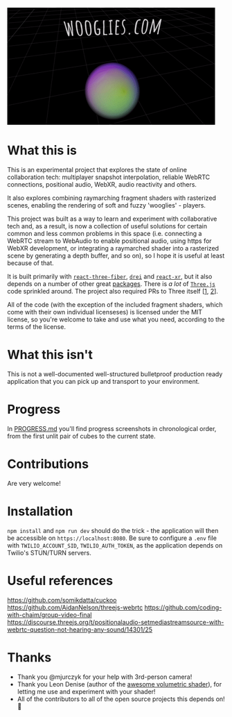 ![Wooglies.com](wooglies.gif)

# What this is

This is an experimental project that explores the state of online collaboration tech: multiplayer snapshot interpolation, reliable WebRTC connections, positional audio, WebXR, audio reactivity and others.

It also explores combining raymarching fragment shaders with rasterized scenes, enabling the rendering of soft and fuzzy 'wooglies' - players.

This project was built as a way to learn and experiment with collaborative tech and, as a result, is now a collection of useful solutions for certain common and less common problems in this space (i.e. connecting a WebRTC stream to WebAudio to enable positional audio, using https for WebXR development, or integrating a raymarched shader into a rasterized scene by generating a depth buffer, and so on), so I hope it is useful at least because of that.

It is built primarily with [`react-three-fiber`](https://github.com/pmndrs/react-three-fiber), [`drei`](https://github.com/pmndrs/drei) and [`react-xr`](https://github.com/pmndrs/react-xr), but it also depends on a number of other great [packages](https://github.com/jure/wooglies/blob/main/package.json). There is _a lot_ of [`Three.js`](https://github.com/mrdoob/three.js) code sprinkled around. The project also required PRs to Three itself [[1](https://github.com/mrdoob/three.js/pull/21268), [2](https://github.com/mrdoob/three.js/pull/21183)].

All of the code (with the exception of the included fragment shaders, which come with their own individual licenseses) is licensed under the MIT license, so you're welcome to take and use what you need, according to the terms of the license.

# What this isn't

This is not a well-documented well-structured bulletproof production ready application that you can pick up and transport to your environment.

# Progress

In [PROGRESS.md](PROGRESS.md) you'll find progress screenshots in chronological order, from the first unlit pair of cubes to the current state.

# Contributions

Are very welcome!

# Installation

`npm install` and `npm run dev` should do the trick - the application will then be accessible on `https://localhost:8080`. Be sure to configure a `.env` file with `TWILIO_ACCOUNT_SID`, `TWILIO_AUTH_TOKEN`, as the application depends on Twilio's STUN/TURN servers.

# Useful references

https://github.com/somikdatta/cuckoo
https://github.com/AidanNelson/threejs-webrtc
https://github.com/coding-with-chaim/group-video-final
https://discourse.threejs.org/t/positionalaudio-setmediastreamsource-with-webrtc-question-not-hearing-any-sound/14301/25

# Thanks

* Thank you @mjurczyk for your help with 3rd-person camera!
* Thank you Leon Denise (author of the [awesome volumetric shader](https://www.shadertoy.com/view/3ltyRB)), for letting me use and experiment with your shader! 
* All of the contributors to all of the open source projects this depends on! :bow:

